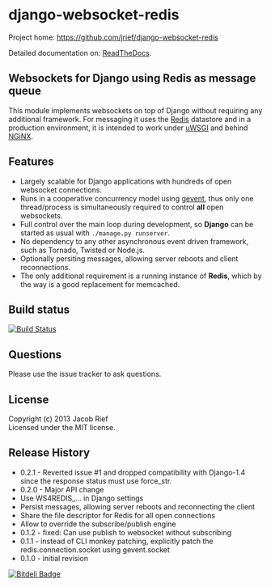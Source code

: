django-websocket-redis
======================

Project home: https://github.com/jrief/django-websocket-redis

Detailed documentation on: [ReadTheDocs](http://django-websocket-redis.readthedocs.org/en/latest/).

Websockets for Django using Redis as message queue
--------------------------------------------------
This module implements websockets on top of Django without requiring any additional framework. For
messaging it uses the [Redis](http://redis.io/) datastore and in a production environment, it is
intended to work under [uWSGI](http://projects.unbit.it/uwsgi/) and behind [NGiNX](http://nginx.com/).

Features
--------
* Largely scalable for Django applications with hundreds of open websocket connections.
* Runs in a cooperative concurrency model using [gevent](http://www.gevent.org/), thus only one
  thread/process is simultaneously required to control **all** open websockets.
* Full control over the main loop during development, so **Django** can be started as usual with
  ``./manage.py runserver``.
* No dependency to any other asynchronous event driven framework, such as Tornado, Twisted or
  Node.js.
* Optionally persiting messages, allowing server reboots and client reconnections.
* The only additional requirement is a running instance of **Redis**, which by the way is a good
  replacement for memcached.

Build status
------------
[![Build Status](https://travis-ci.org/jrief/django-websocket-redis.png?branch=master)](https://travis-ci.org/jrief/django-websocket-redis)

Questions
---------
Please use the issue tracker to ask questions.

License
-------
Copyright (c) 2013 Jacob Rief  
Licensed under the MIT license.

Release History
---------------
* 0.2.1 - Reverted issue #1 and dropped compatibility with Django-1.4 since the response status must use force_str.
* 0.2.0 - Major API change
 * Use WS4REDIS_... in Django settings
 * Persist messages, allowing server reboots and reconnecting the client
 * Share the file descriptor for Redis for all open connections
 * Allow to override the subscribe/publish engine
* 0.1.2 - fixed: Can use publish to websocket without subscribing
* 0.1.1 - instead of CLI monkey patching, explicitly patch the redis.connection.socket using gevent.socket
* 0.1.0 - initial revision

[![Bitdeli Badge](https://d2weczhvl823v0.cloudfront.net/jrief/django-websocket-redis/trend.png)](https://bitdeli.com/free "Bitdeli Badge")
